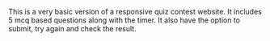 This is a very basic version of a responsive quiz contest website. It includes 5 mcq based questions along with the timer. It also have the option to submit, try again and check the result.

